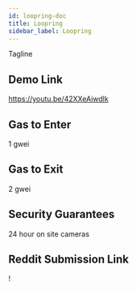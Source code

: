 ```yaml
---
id: loopring-doc
title: Loopring
sidebar_label: Loopring
---
```


Tagline

## Demo Link

https://youtu.be/42XXeAiwdlk

## Gas to Enter

1 gwei

## Gas to Exit

2 gwei

## Security Guarantees

24 hour on site cameras

## Reddit Submission Link

!

